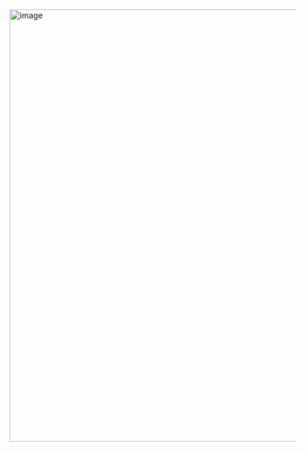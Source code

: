 <img width="689" height="759" alt="image" src="https://github.com/user-attachments/assets/765ccf64-8488-44b1-aeec-93377fe5b078" />
